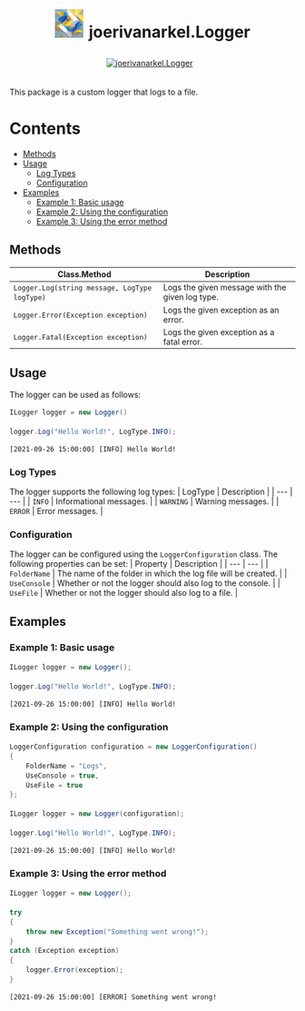 <div class="container">
  <div class="row">
    <img src="icon.png" alt="Image Description" width="50" height="50" alt="joerivanarkelPackages Icon">
    <h1>joerivanarkel.Logger</h1>
  </div>

  <div class="row">
    <a href="https://www.nuget.org/packages/joerivanarkel.Logger/">
        <img src="https://img.shields.io/nuget/v/joerivanarkel.Logger.svg" alt="joerivanarkel.Logger">
    </a>
  </div>
</div>

<style>
  .container {
    display: flex;
    flex-direction: column;
    align-items: center;
    justify-content: center;
  }

  .row {
    display: flex;
    align-items: center;
    justify-content: center;
    margin-bottom: 10px;
  }

  .row img {
    margin-bottom: 10px;
    margin-right: 10px;
  }
</style>

This package is a custom logger that logs to a file.

# Contents
- [Methods](#methods)
- [Usage](#usage)
    - [Log Types](#log-types)
    - [Configuration](#configuration)
- [Examples](#examples)
    - [Example 1: Basic usage](#example-1-basic-usage)
    - [Example 2: Using the configuration](#example-2-using-the-configuration)
    - [Example 3: Using the error method](#example-3-using-the-error-method)

## Methods
| Class.Method | Description |
| --- | --- |
| `Logger.Log(string message, LogType logType)` | Logs the given message with the given log type. |
| `Logger.Error(Exception exception)` | Logs the given exception as an error. |
| `Logger.Fatal(Exception exception)` | Logs the given exception as a fatal error. |

## Usage
The logger can be used as follows:
```csharp
ILogger logger = new Logger()

logger.Log("Hello World!", LogType.INFO);
```

```log
[2021-09-26 15:00:00] [INFO] Hello World!
```

### Log Types
The logger supports the following log types:
| LogType | Description |
| --- | --- |
| `INFO` | Informational messages. |
| `WARNING` | Warning messages. |
| `ERROR` | Error messages. |

### Configuration
The logger can be configured using the `LoggerConfiguration` class. The following properties can be set:
| Property | Description |
| --- | --- |
| `FolderName` | The name of the folder in which the log file will be created. |
| `UseConsole` | Whether or not the logger should also log to the console. |
| `UseFile` | Whether or not the logger should also log to a file. |

## Examples

### Example 1: Basic usage
```csharp
ILogger logger = new Logger();

logger.Log("Hello World!", LogType.INFO);
```

```log
[2021-09-26 15:00:00] [INFO] Hello World!
```

### Example 2: Using the configuration
```csharp
LoggerConfiguration configuration = new LoggerConfiguration()
{
    FolderName = "Logs",
    UseConsole = true,
    UseFile = true
};

ILogger logger = new Logger(configuration);

logger.Log("Hello World!", LogType.INFO);
```

```log
[2021-09-26 15:00:00] [INFO] Hello World!
```

### Example 3: Using the error method
```csharp
ILogger logger = new Logger();

try
{
    throw new Exception("Something went wrong!");
}
catch (Exception exception)
{
    logger.Error(exception);
}
```

```log
[2021-09-26 15:00:00] [ERROR] Something went wrong!
```